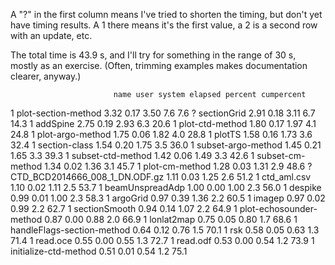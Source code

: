 A "?" in the first column means I've tried to shorten the timing, but don't yet
have timing results.  A 1 there means it's the first value, a 2 is a second row
with an update, etc.

The total time is 43.9 s, and I'll try for something in the range of 30 s,
mostly as an exercise.  (Often, trimming examples makes documentation clearer,
anyway.)

                           name user system elapsed percent cumpercent
1           plot-section-method 3.32   0.17    3.50     7.6        7.6
?                   sectionGrid 2.91   0.18    3.11     6.7       14.3
1                      addSpine 2.75   0.19    2.93     6.3       20.6
1               plot-ctd-method 1.80   0.17    1.97     4.1       24.8
1              plot-argo-method 1.75   0.06    1.82     4.0       28.8
1                        plotTS 1.58   0.16    1.73     3.6       32.4
1                 section-class 1.54   0.20    1.75     3.5       36.0
1            subset-argo-method 1.45   0.21    1.65     3.3       39.3
1             subset-ctd-method 1.42   0.06    1.49     3.3       42.6
1              subset-cm-method 1.34   0.02    1.36     3.1       45.7
1                plot-cm-method 1.28   0.03    1.31     2.9       48.6
?CTD_BCD2014666_008_1_DN.ODF.gz 1.11   0.03    1.25     2.6       51.2
1                   ctd_aml.csv 1.10   0.02    1.11     2.5       53.7
1               beamUnspreadAdp 1.00   0.00    1.00     2.3       56.0
1                       despike 0.99   0.01    1.00     2.3       58.3
1                      argoGrid 0.97   0.39    1.36     2.2       60.5
1                        imagep 0.97   0.02    0.99     2.2       62.7
1                 sectionSmooth 0.94   0.14    1.07     2.2       64.9
1       plot-echosounder-method 0.87   0.00    0.88     2.0       66.9
1                    lonlat2map 0.75   0.05    0.80     1.7       68.6
1    handleFlags-section-method 0.64   0.12    0.76     1.5       70.1
1                           rsk 0.58   0.05    0.63     1.3       71.4
1                      read.oce 0.55   0.00    0.55     1.3       72.7
1                      read.odf 0.53   0.00    0.54     1.2       73.9
1         initialize-ctd-method 0.51   0.01    0.54     1.2       75.1
